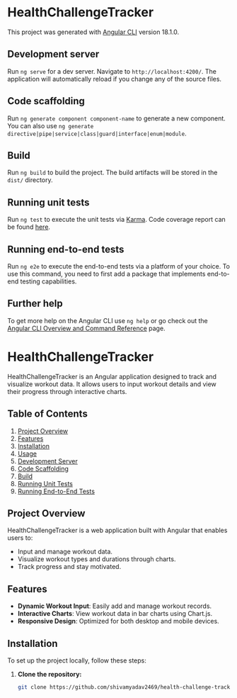 # HealthChallengeTracker

This project was generated with [Angular CLI](https://github.com/angular/angular-cli) version 18.1.0.

## Development server

Run `ng serve` for a dev server. Navigate to `http://localhost:4200/`. The application will automatically reload if you change any of the source files.

## Code scaffolding

Run `ng generate component component-name` to generate a new component. You can also use `ng generate directive|pipe|service|class|guard|interface|enum|module`.

## Build

Run `ng build` to build the project. The build artifacts will be stored in the `dist/` directory.

## Running unit tests

Run `ng test` to execute the unit tests via [Karma](https://karma-runner.github.io). Code coverage report can be found [here](./coverage/index.html).

## Running end-to-end tests

Run `ng e2e` to execute the end-to-end tests via a platform of your choice. To use this command, you need to first add a package that implements end-to-end testing capabilities.

## Further help

To get more help on the Angular CLI use `ng help` or go check out the [Angular CLI Overview and Command Reference](https://angular.dev/tools/cli) page.

# HealthChallengeTracker

HealthChallengeTracker is an Angular application designed to track and visualize workout data. It allows users to input workout details and view their progress through interactive charts.

## Table of Contents

1. [Project Overview](#project-overview)
2. [Features](#features)
3. [Installation](#installation)
4. [Usage](#usage)
5. [Development Server](#development-server)
6. [Code Scaffolding](#code-scaffolding)
7. [Build](#build)
8. [Running Unit Tests](#running-unit-tests)
9. [Running End-to-End Tests](#running-end-to-end-tests)

## Project Overview

HealthChallengeTracker is a web application built with Angular that enables users to:
- Input and manage workout data.
- Visualize workout types and durations through charts.
- Track progress and stay motivated.

## Features

- **Dynamic Workout Input**: Easily add and manage workout records.
- **Interactive Charts**: View workout data in bar charts using Chart.js.
- **Responsive Design**: Optimized for both desktop and mobile devices.

## Installation

To set up the project locally, follow these steps:

1. **Clone the repository:**
   ```bash
   git clone https://github.com/shivamyadav2469/health-challenge-tracker.git


